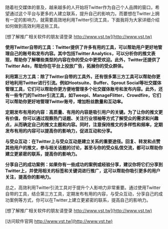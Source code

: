 随着社交媒体的普及，越来越多的人开始将Twitter作为自己个人品牌的窗口，希望通过这个平台与更多的人建立联系，提升自己的影响力。而要想在Twitter上拥有一定的影响力，就需要高效地利用Twitter引流工具，下面我将为大家详细介绍如何做到高效利用这些工具。

[想了解推广相关软件的朋友请登录 http://www.vst.tw](http://www.vst.tw)

**使用Twitter自带的工具：Twitter提供了许多有用的工具，可以帮助用户更好地管理自己的账号和发布内容。其中包括Twitter Analytics，可以分析你的推文表现，帮助你了解哪些类型的内容在你的受众中更受欢迎。此外，Twitter还提供了Twitter Ads，帮助你在平台上投放广告，拓展你的受众群体。**

**利用第三方工具：除了Twitter自带的工具外，还有很多第三方工具可以帮助你更好地利用Twitter进行引流。例如Hootsuite、Buffer、Sprout Social等社交媒体管理工具，它们可以帮助你更方便地管理多个社交媒体账号和发布内容。此外，还有一些专门的Twitter引流工具，如Tweepi、ManageFlitter、Crowdfire，它们可以帮助你更好地管理Twitter账号，增加粉丝数量和互动率。**

**定期发布有用的内容：高质量、有用的内容是吸引用户的关键。为了让你的推文更有价值，你可以通过观察热门话题、关注行业领袖等方式了解受众的需求和兴趣点，从而确定自己的推文主题和内容。同时，注意保持推文的多样性和频率，定期发布有用的内容可以提高你的影响力，促进互动和分享。**

**与受众互动：在Twitter上与受众互动是建立关系的重要途径。回复、转发和点赞其他用户的推文，参与相关话题的讨论，甚至与你的受众私信交流，都可以帮助你建立更紧密的联系，提高你的影响力。**

**分享自己的成功案例：如果你有一些成功的案例或经验分享，建议你将它们分享到Twitter上，并使用相关的标签和关键词进行推广，这可以帮助你吸引更多的用户关注，提高你的影响力。**

总之，高效利用Twitter引流工具对于提升个人影响力非常重要。通过使用Twitter自带的工具，结合第三方工具，定期发布有用的内容，与受众互动，分享自己的成功案例等方式，你可以在Twitter上建立更紧密的联系，提高自己的影响力。

[想了解推广相关软件的朋友请登录 http://www.vst.tw](http://www.vst.tw)


[访问软件官网 http://www.vst.tw](http://www.vst.tw)
